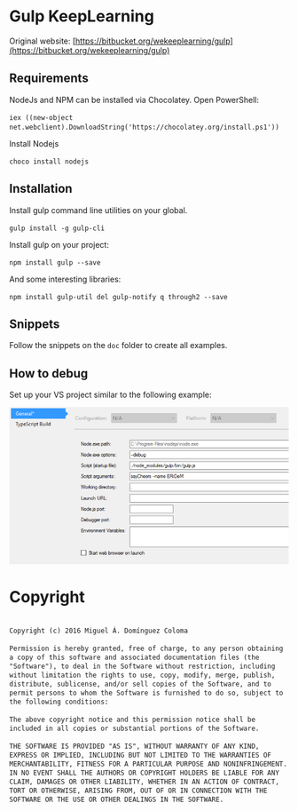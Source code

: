 ﻿# Gulp KeepLearning

Original website: [https://bitbucket.org/wekeeplearning/gulp](https://bitbucket.org/wekeeplearning/gulp)

## Requirements

NodeJs and NPM can be installed via Chocolatey. Open PowerShell:

``
iex ((new-object net.webclient).DownloadString('https://chocolatey.org/install.ps1'))
``

Install Nodejs

``
choco install nodejs
``

## Installation

Install gulp command line utilities on your global.

``
gulp install -g gulp-cli
``

Install gulp on your project:

``
npm install gulp --save
``

And some interesting libraries:

``
npm install gulp-util del gulp-notify q through2 --save
``

## Snippets

Follow the snippets on the ``doc`` folder to create all examples.

## How to debug

Set up your VS project similar to the following example:

![Debugging](./doc/how-to-debug.png)

# Copyright

```

Copyright (c) 2016 Miguel Á. Domínguez Coloma

Permission is hereby granted, free of charge, to any person obtaining a copy of this software and associated documentation files (the "Software"), to deal in the Software without restriction, including without limitation the rights to use, copy, modify, merge, publish, distribute, sublicense, and/or sell copies of the Software, and to permit persons to whom the Software is furnished to do so, subject to the following conditions:

The above copyright notice and this permission notice shall be included in all copies or substantial portions of the Software.

THE SOFTWARE IS PROVIDED "AS IS", WITHOUT WARRANTY OF ANY KIND, EXPRESS OR IMPLIED, INCLUDING BUT NOT LIMITED TO THE WARRANTIES OF MERCHANTABILITY, FITNESS FOR A PARTICULAR PURPOSE AND NONINFRINGEMENT. IN NO EVENT SHALL THE AUTHORS OR COPYRIGHT HOLDERS BE LIABLE FOR ANY CLAIM, DAMAGES OR OTHER LIABILITY, WHETHER IN AN ACTION OF CONTRACT, TORT OR OTHERWISE, ARISING FROM, OUT OF OR IN CONNECTION WITH THE SOFTWARE OR THE USE OR OTHER DEALINGS IN THE SOFTWARE.

```